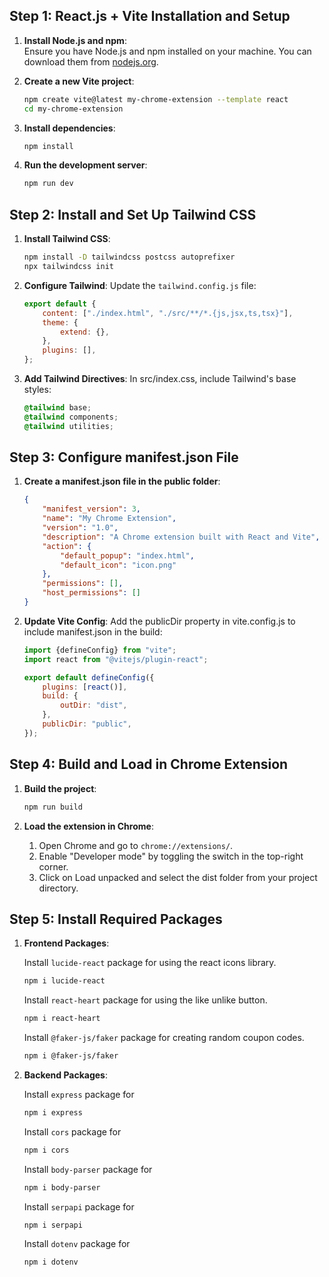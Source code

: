 ## **Step 1: React.js + Vite Installation and Setup**

1. **Install Node.js and npm**:  
   Ensure you have Node.js and npm installed on your machine. You can download them from [nodejs.org](https://nodejs.org/).

2. **Create a new Vite project**:
    ```bash
    npm create vite@latest my-chrome-extension --template react
    cd my-chrome-extension
    ```
3. **Install dependencies**:
    ```bash
    npm install
    ```
4. **Run the development server**:
    ```bash
    npm run dev
    ```

## **Step 2: Install and Set Up Tailwind CSS**

1.  **Install Tailwind CSS**:
    ```bash
    npm install -D tailwindcss postcss autoprefixer
    npx tailwindcss init
    ```
2.  **Configure Tailwind**:
    Update the `tailwind.config.js` file:

    ```javascript
    export default {
        content: ["./index.html", "./src/**/*.{js,jsx,ts,tsx}"],
        theme: {
            extend: {},
        },
        plugins: [],
    };
    ```

3.  **Add Tailwind Directives**:
    In src/index.css, include Tailwind's base styles:
    ```css
    @tailwind base;
    @tailwind components;
    @tailwind utilities;
    ```

## **Step 3: Configure manifest.json File**

1.  **Create a manifest.json file in the public folder**:

    ```json
    {
        "manifest_version": 3,
        "name": "My Chrome Extension",
        "version": "1.0",
        "description": "A Chrome extension built with React and Vite",
        "action": {
            "default_popup": "index.html",
            "default_icon": "icon.png"
        },
        "permissions": [],
        "host_permissions": []
    }
    ```

2.  **Update Vite Config**:
    Add the publicDir property in vite.config.js to include manifest.json in the build:

    ```javascript
    import {defineConfig} from "vite";
    import react from "@vitejs/plugin-react";

    export default defineConfig({
        plugins: [react()],
        build: {
            outDir: "dist",
        },
        publicDir: "public",
    });
    ```

## **Step 4: Build and Load in Chrome Extension**

1.  **Build the project**:

    ```bash
    npm run build
    ```

2.  **Load the extension in Chrome**:

    1. Open Chrome and go to `chrome://extensions/`.
    2. Enable "Developer mode" by toggling the switch in the top-right corner.
    3. Click on Load unpacked and select the dist folder from your project directory.

## **Step 5: Install Required Packages**

1. **Frontend Packages**:

    Install `lucide-react` package for using the react icons library.

    ```zsh
    npm i lucide-react
    ```

    Install `react-heart` package for using the like unlike button.

    ```bash
    npm i react-heart
    ```

    Install `@faker-js/faker` package for creating random coupon codes.

    ```bash
    npm i @faker-js/faker
    ```

2. **Backend Packages**:

    Install `express` package for

    ```bash
    npm i express
    ```

    Install `cors` package for

    ```bash
    npm i cors
    ```

    Install `body-parser` package for

    ```bash
    npm i body-parser
    ```

    Install `serpapi` package for

    ```bash
    npm i serpapi
    ```

    Install `dotenv` package for

    ```bash
    npm i dotenv
    ```
